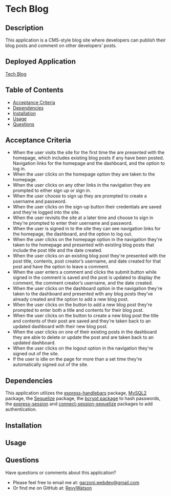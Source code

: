# Tech Blog

## Description

This application is a CMS-style blog site where developers can publish their blog posts and comment on other developers’ posts.

## Deployed Application

[Tech Blog]()

## Table of Contents

  - [Acceptance Criteria](#acceptance-criteria)
  - [Dependencies](#dependencies)
  - [Installation](#installation)
  - [Usage](#usage)
  - [Questions](#questions)

## Acceptance Criteria

* When the user visits the site for the first time the are presented with the homepage, which includes existing blog posts if any have been posted. Navigation links for the homepage and the dashboard, and the option to log in.
* When the user clicks on the homepage option they are taken to the homepage.
* When the user clicks on any other links in the navigation they are prompted to either sign up or sign in.
* When the user choose to sign up they are prompted to create a username and password.
* When the user clicks on the sign-up button their credentials are saved and they're logged into the site.
* When the user revisits the site at a later time and choose to sign in they're prompted to enter their username and password.
* When the user is signed in to the site they can see navigation links for the homepage, the dashboard, and the option to log out.
* When the user clicks on the homepage option in the navigation they're taken to the homepage and presented with existing blog posts that include the post title and the date created.
* When the user clicks on an existing blog post they're presented with the post title, contents, post creator’s username, and date created for that post and have the option to leave a comment.
* When the user enters a comment and clicks the submit button while signed in the comment is saved and the post is updated to display the comment, the comment creator’s username, and the date created.
* When the user clicks on the dashboard option in the navigation they're taken to the dashboard and presented with any blog posts they've already created and the option to add a new blog post.
* When the user clicks on the button to add a new blog post they're prompted to enter both a title and contents for their blog post.
* When the user clicks on the button to create a new blog post the title and contents of their post are saved and they're taken back to an updated dashboard with their new blog post.
* When the user clicks on one of their existing posts in the dashboard they are able to delete or update the post and are taken back to an updated dashboard.
* When the user clicks on the logout option in the navigation they're signed out of the site.
* If the user is idle on the page for more than a set time they're automatically signed out of the site. 

## Dependencies

This application utilizes the [express-handlebars](https://www.npmjs.com/package/express-handlebars) package, [MySQL2](https://www.npmjs.com/package/mysql2) package, the [Sequelize](https://www.npmjs.com/package/sequelize) package, the [bcrypt package](https://www.npmjs.com/package/bcrypt) to hash passwords, the [express-session](https://www.npmjs.com/package/express-session) and [connect-session-sequelize](https://www.npmjs.com/package/connect-session-sequelize) packages to add authentication.

## Installation

## Usage

## Questions

Have questions or comments about this application?

- Please feel free to email me at: garzoni.webdev@gmail.com
- Or find me on GitHub at: [RevyWatson](https://github.com/RevyWatson)